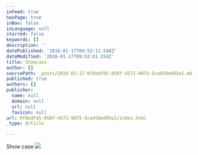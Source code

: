 ```yaml
---
inFeed: true
hasPage: true
inNav: false
inLanguage: null
starred: false
keywords: []
description: ''
datePublished: '2016-01-17T09:52:11.548Z'
dateModified: '2016-01-17T09:52:01.554Z'
title: Showcase
author: []
sourcePath: _posts/2016-01-17-0f8edfd5-050f-4571-9075-5ca458ed95e1.md
published: true
authors: []
publisher:
  name: null
  domain: null
  url: null
  favicon: null
url: 0f8edfd5-050f-4571-9075-5ca458ed95e1/index.html
_type: Article

---
```

Show case
![](https://the-grid-user-content.s3-us-west-2.amazonaws.com/632393c3-897e-40f7-ae4a-bd5fc2942076.jpg)